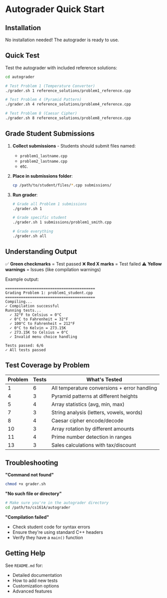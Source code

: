 # Autograder Quick Start

## Installation

No installation needed! The autograder is ready to use.

## Quick Test

Test the autograder with included reference solutions:

```bash
cd autograder

# Test Problem 1 (Temperature Converter)
./grader.sh 1 reference_solutions/problem1_reference.cpp

# Test Problem 4 (Pyramid Pattern)
./grader.sh 4 reference_solutions/problem4_reference.cpp

# Test Problem 8 (Caesar Cipher)
./grader.sh 8 reference_solutions/problem8_reference.cpp
```

## Grade Student Submissions

1. **Collect submissions** - Students should submit files named:
   - `problem1_lastname.cpp`
   - `problem2_lastname.cpp`
   - etc.

2. **Place in submissions folder**:
   ```bash
   cp /path/to/student/files/*.cpp submissions/
   ```

3. **Run grader**:
   ```bash
   # Grade all Problem 1 submissions
   ./grader.sh 1

   # Grade specific student
   ./grader.sh 1 submissions/problem1_smith.cpp

   # Grade everything
   ./grader.sh all
   ```

## Understanding Output

✅ **Green checkmarks** = Test passed
❌ **Red X marks** = Test failed
⚠️  **Yellow warnings** = Issues (like compilation warnings)

Example output:
```
========================================
Grading Problem 1: problem1_student.cpp
========================================
Compiling...
✓ Compilation successful
Running tests...
  ✓ 32°F to Celsius = 0°C
  ✓ 0°C to Fahrenheit = 32°F
  ✓ 100°C to Fahrenheit = 212°F
  ✓ 0°C to Kelvin = 273.15K
  ✓ 273.15K to Celsius = 0°C
  ✓ Invalid menu choice handling

Tests passed: 6/6
✓ All tests passed
```

## Test Coverage by Problem

| Problem | Tests | What's Tested |
|---------|-------|---------------|
| 1 | 6 | All temperature conversions + error handling |
| 4 | 3 | Pyramid patterns at different heights |
| 5 | 4 | Array statistics (avg, min, max) |
| 7 | 3 | String analysis (letters, vowels, words) |
| 8 | 4 | Caesar cipher encode/decode |
| 10 | 3 | Array rotation by different amounts |
| 11 | 4 | Prime number detection in ranges |
| 13 | 3 | Sales calculations with tax/discount |

## Troubleshooting

**"Command not found"**
```bash
chmod +x grader.sh
```

**"No such file or directory"**
```bash
# Make sure you're in the autograder directory
cd /path/to/cs161A/autograder
```

**"Compilation failed"**
- Check student code for syntax errors
- Ensure they're using standard C++ headers
- Verify they have a `main()` function

## Getting Help

See `README.md` for:
- Detailed documentation
- How to add new tests
- Customization options
- Advanced features
